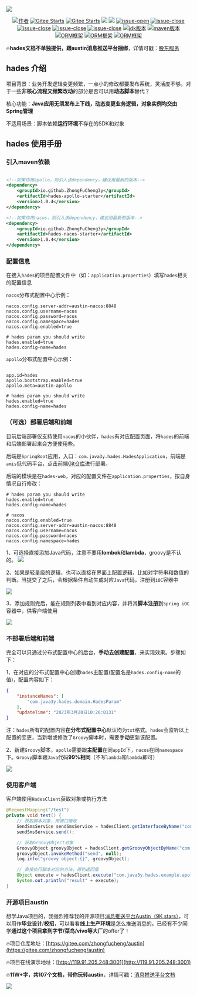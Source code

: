 ![](doc/images/1.jpg)

<p align="center">
  <a href="#"><img src="https://img.shields.io/badge/Author-3y-orange.svg" alt="作者"></a>
  <a href="https://gitee.com/zhongfucheng/austin"><img src="https://gitee.com/zhongfucheng/hades/badge/star.svg?theme=dark" alt="Gitee Starts"></a>
  <a href="https://gitee.com/zhongfucheng/austin"><img src="https://gitee.com/zhongfucheng/hades/badge/fork.svg?theme=dark" alt="Gitee Starts"></a>
  <a href="https://github.com/ZhongFuCheng3y/austin"><img src="https://img.shields.io/github/forks/ZhongFuCheng3y/hades.svg?style=flat&label=GithubFork"></a> 
  <a href="https://github.com/ZhongFuCheng3y/austin"><img src="https://img.shields.io/github/stars/ZhongFuCheng3y/hades.svg?style=flat&label=GithubStars"></a>
  <a href="#项目交流"><img src="https://img.shields.io/github/issues/ZhongFuCheng3y/hades" alt="issue-open"></a>
  <a href="#项目交流"><img src="https://img.shields.io/github/issues-closed/ZhongFuCheng3y/hades" alt="issue-close"></a>
  <a href="#项目交流"><img src="https://img.shields.io/github/issues-pr/ZhongFuCheng3y/hades" alt="issue-close"></a>
  <a href="#项目交流"><img src="https://img.shields.io/github/issues-pr-closed/ZhongFuCheng3y/hades" alt="issue-close"></a>
  <a href="#项目交流"><img src="https://img.shields.io/github/license/ZhongFuCheng3y/hades" alt="issue-close"></a>
  <a href="#项目交流"><img src="https://img.shields.io/badge/JDK-8-red.svg" alt="jdk版本"></a>
  <a href="#项目交流"><img src="https://img.shields.io/badge/maven-3.6.x-red.svg" alt="maven版本"></a>
  <a href="#项目交流"><img src="https://img.shields.io/badge/Groovy-3.0.16-blue.svg" alt="ORM框架"></a>
  <a href="#项目交流"><img src="https://img.shields.io/badge/Apollo-2.1.0-orange.svg" alt="ORM框架"></a>
  <a href="#项目交流"><img src="https://img.shields.io/badge/Nacos-2.1.0-red.svg" alt="ORM框架"></a>
</p>

:fire:**hades文档不单独提供，跟austin消息推送平台捆绑**，详情可戳：[股东服务](https://www.yuque.com/u1047901/eg5qvy/hh0gk5p4uwie8bva)

## hades 介绍

项目背景：业务开发逻辑变更频繁，一点小的修改都要发布系统，灵活度不够。对于一些**非核心流程又频繁改动**的部分是否可以用**动态脚本**替代？

核心功能：**Java应用无须发布上下线，动态变更业务逻辑，对象实例均交由Spring管理**

不适用场景：脚本依赖**运行环境**不存在的SDK和对象


## hades 使用手册

### 引入maven依赖

```xml

<!--如果你用apollo，则引入该dependency，建议用最新的版本-->
<dependency>
    <groupId>io.github.ZhongFuCheng3y</groupId>
    <artifactId>hades-apollo-starter</artifactId>
    <version>1.0.4</version>
</dependency>

<!--如果你用nacos，则引入该dependency，建议用最新的版本-->
<dependency>
    <groupId>io.github.ZhongFuCheng3y</groupId>
    <artifactId>hades-nacos-starter</artifactId>
    <version>1.0.4</version>
</dependency>

```

### 配置信息

在接入`hades`的项目配置文件中（如：`application.properties`）填写`hades`相关的配置信息

`nacos`分布式配置中心示例：

```properties
nacos.config.server-addr=austin-nacos:8848
nacos.config.username=nacos
nacos.config.password=nacos
nacos.config.namespace=hades
nacos.config.enabled=true

# hades param you should write
hades.enabled=true
hades.config-name=hades
```

`apollo`分布式配置中心示例：

```properties

app.id=hades
apollo.bootstrap.enabled=true
apollo.meta=austin-apollo

# hades param you should write
hades.enabled=true
hades.config-name=hades
```
### （可选）部署后端和前端

目前后端部署仅支持使用`nacos`的小伙伴，`hades`有对应配置页面，将`hades`的前端和后端部署起来会方便使用些。


后端是`SpringBoot`应用，入口：`com.java3y.hades.HadesApplication`，前端是`amis`低代码平台，点击前端[Git仓库](https://gitee.com/zhongfucheng/hades-admin)进行部署。

后端的模块是在`hades-web`，对应的配置文件在`application.properties`，按自身情况自行修改：

```properties
# hades param you should write
hades.enabled=true
hades.config-name=hades

# nacos
nacos.config.enabled=true
nacos.config.server-addr=austin-nacos:8848
nacos.config.username=nacos
nacos.config.password=nacos
nacos.config.namespace=hades

```

1、可选择直接添加Java代码，注意不要用**lombok**和**lambda**，groovy是不认的。
![](doc/images/2.png)

2、如果是轻量级的逻辑，也可以直接在界面上配置逻辑，比如对字符串和数值的判断。当提交了之后，会根据条件自动生成对应`Java`代码，注册到`iOC`容器中

![](doc/images/3.png)

3、添加规则完后，能在规则列表中看到对应内容，并将其**脚本注册**到`Spring iOC`容器中，供客户端使用

![](doc/images/4.png)

### 不部署后端和前端

完全可以只通过分布式配置中心的后台，**手动去创建配置**，来实现效果。步骤如下：

1、在对应的分布式配置中心创建`hades`主配置(配置名是`hades.config-name`的值)，配置内容如下：

```json
{
    "instanceNames": [
        "com.java3y.hades.domain.HadesParam"
    ],
    "updateTime": "2023年3月20日10:26:0131"
}
```
注：`hades`所有的配置内容**在分布式配置中心**默认均为`txt`格式。`hades`会监听以上配置的变更，当新增或修改了`Groovy`脚本时，需要**手动**更新该配置。

2、新建`Groovy`脚本，`apollo`需要跟**主配置**在同`appId`下，`nacos`在同`namespace`下。`Groovy`脚本跟`Java`代码**99%相同**（不写`lambda`和`lambda`即可）

![](doc/images/5.png)

### 使用客户端

客户端使用`HadesClient`获取对象或执行方法

```java
@RequestMapping("/test")
private void test() {
    // 获取脚本对象，用接口接收
    SendSmsService sendSmsService = hadesClient.getInterfaceByName("com.java3y.hades.example.apollo.demo.TencentSmsService");
    sendSmsService.send();

    // 获取GroovyObject对象
    GroovyObject groovyObject = hadesClient.getGroovyObjectByName("com.java3y.hades.example.apollo.demo.TencentSmsService");
    groovyObject.invokeMethod("send", null);
    log.info("groovy object:{}", groovyObject);

    // 直接执行脚本对应的方法，得到返回值
    Object execute = hadesClient.execute("com.java3y.hades.example.apollo.demo.TencentSmsService", "send", null);
    System.out.println("result" + execute);
}

```

### 开源项目austin

想学Java项目的，我强烈推荐我的开源项目[消息推送平台Austin（9K stars）](https://gitee.com/zhongfucheng/austin)，可以用作**毕业设计**/**校招**，可以看看**线上生产环境**是怎么推送消息的。已经有不少同学**通过这个项目拿到字节/菜鸟/vivo等大厂**的offer了！

:fire:项目仓库地址：[https://gitee.com/zhongfucheng/austin](https://gitee.com/zhongfucheng/austin)

:fire:项目在线演示地址：[http://119.91.205.248:3001](http://119.91.205.248:3001)

:fire:**11W+字，共107个文档，带你玩转austin**，详情可戳：[消息推送平台文档](https://www.yuque.com/u1047901/eg5qvy/hh0gk5p4uwie8bva)

![](doc/images/9.png)
